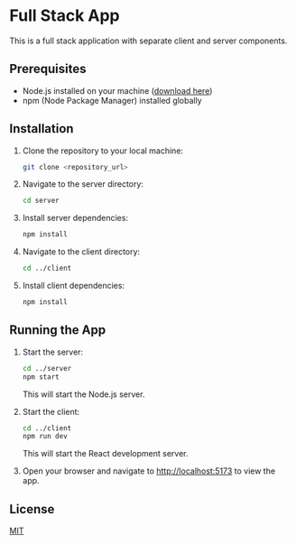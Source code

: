 # Full Stack App

This is a full stack application with separate client and server components.

## Prerequisites

- Node.js installed on your machine ([download here](https://nodejs.org/))
- npm (Node Package Manager) installed globally

## Installation

1. Clone the repository to your local machine:

   ```bash
   git clone <repository_url>
   ```

2. Navigate to the server directory:

   ```bash
   cd server
   ```

3. Install server dependencies:

   ```bash
   npm install
   ```

4. Navigate to the client directory:

   ```bash
   cd ../client
   ```

5. Install client dependencies:

   ```bash
   npm install
   ```


## Running the App

1. Start the server:

   ```bash
   cd ../server
   npm start
   ```

   This will start the Node.js server.

2. Start the client:

   ```bash
   cd ../client
   npm run dev
   ```

   This will start the React development server.

3. Open your browser and navigate to [http://localhost:5173](http://localhost:5173) to view the app.


## License

[MIT](LICENSE)
